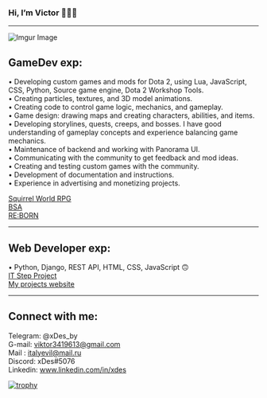 ### Hi, I’m Victor 👋👋👋
<hr />

![Imgur Image](https://imgur.com/MvCXdAS.jpg)

## GameDev exp:
• Developing custom games and mods for Dota 2, using Lua, JavaScript, CSS,
Python, Source game engine, Dota 2 Workshop Tools.<br/>
• Creating particles, textures, and 3D model animations.<br/>
• Creating code to control game logic, mechanics, and gameplay. <br/>
• Game design: drawing maps and creating characters, abilities, and items.<br/>
• Developing storylines, quests, creeps, and bosses. I have good understanding of
gameplay concepts and experience balancing game mechanics.<br/>
• Maintenance of backend and working with Panorama UI. <br/>
• Communicating with the community to get feedback and mod ideas.<br/>
• Creating and testing custom games with the community. <br/>
• Development of documentation and instructions.<br/>
• Experience in advertising and monetizing projects. <br/>

[Squirrel World RPG](https://steamcommunity.com/sharedfiles/filedetails/?id=2326145404) <br/>
[BSA](https://steamcommunity.com/sharedfiles/filedetails/?id=1571786267) <br/>
[RE:BORN](https://steamcommunity.com/sharedfiles/filedetails/?id=3229783502)

<hr /> 

## Web Developer exp:
&#8226; Python, Django, REST API, HTML, CSS, JavaScript &#128579; <br/>
[IT Step Project](https://github.com/xDes-by/IT_Step_website_project)<br/>
[My projects website](https://custom-dota.ru)

<hr /> 

## Connect with me:
Telegram: @xDes_by <br/>
G-mail: viktor3419613@gmail.com <br/>
Mail : italyevil@mail.ru <br/>
Discord: xDes#5076 <br/>
Linkedin: www.linkedin.com/in/xdes <br/>


[![trophy](https://github-profile-trophy.vercel.app/?username=xDes-by&theme=onedark)](https://github.com/ryo-ma/github-profile-trophy)
